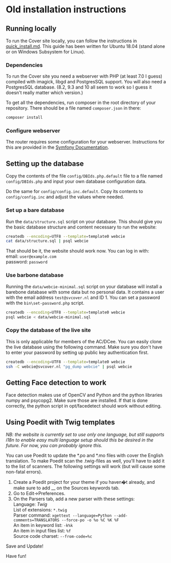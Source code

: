 # Old installation instructions

## Running locally

To run the Cover site locally, you can follow the instructions in [quick_install.md](quick_install.md). This guide has been written for Ubuntu 18.04 (stand alone or on Windows Subsystem for Linux).

### Dependencies
To run the Cover site you need a webserver with PHP (at least 7.0 I guess) compiled with imagick, libgd and PostgresSQL support. You will also need a PostgresSQL database. (8.2, 9.3 and 10 all seem to work so I guess it doesn't really matter which version.)

To get all the dependencies, run composer in the root directory of your repository. There should be a file named `composer.json` in there:

```bash
composer install
```
### Configure webserver
The router requires some configuration for your webserver. Instructions for this are provided in the [Symfony Documentation](https://symfony.com/doc/current/setup/web_server_configuration.html0).

## Setting up the database
Copy the contents of the file `config/DBIds.php.default` file to a file named `config/DBIds.php` and input your own database configuration data.

Do the same for `config/config.inc.default`. Copy its contents to `config/config.inc` and adjust the values where needed.

### Set up a bare database
Run the `data/structure.sql` script on your database. This should give you the basic database structure and content necessary to run the website:

```bash
createdb --encoding=UTF8 --template=template0 webcie 
cat data/structure.sql | psql webcie
```

That should be it, the website should work now. You can log in with:  
email: `user@example.com`  
password: `password`

### Use barbone database
Running the `data/webcie-minimal.sql` script on your database will install a barebone database with some data but no personal data. It contains a user with the email address `test@svcover.nl` and ID 1. You can set a password with the `bin\set-password.php` script.

```bash
createdb --encoding=UTF8 --template=template0 webcie 
psql webcie < data/webcie-minimal.sql
```

### Copy the database of the live site
This is only applicable for members of the AC/DCee. You can easily clone the live database using the following command. Make sure you don't have to enter your password by setting up public key authentication first.

```bash
createdb --encoding=UTF8 --template=template0 webcie 
ssh -C webcie@svcover.nl "pg_dump webcie" | psql webcie
```

## Getting Face detection to work
Face detection makes use of OpenCV and Python and the python libraries numpy and psycopg2. Make sure those are installed. If that is done correctly, the python script in opt/facedetect should work without editing.

## Using Poedit with Twig templates

*NB: the website is currently set to use only one language, but still supports i18n to enable easy multi language setup should this be desired in the future. For now, you can probably ignore this.*

You can use Poedit to update the \*.po and \*.mo files with cover the English translation. To make Poedit scan the .twig-files as well, you'll have to add it to the list of scanners. The following settings will work (but will cause some non-fatal errors).

1. Create a Poedit project for your theme if you haven�t already, and make sure to add __ on the Sources keywords tab.
2. Go to Edit->Preferences.
3. On the Parsers tab, add a new parser with these settings:  
   Language: *Twig*  
   List of extensions: ``*.twig``  
   Parser command: ``xgettext --language=Python --add-comments=TRANSLATORS --force-po -o %o %C %K %F``  
   An item in keyword list: ``-k%k``  
   An item in input files list: ``%f``  
   Source code charset: ``--from-code=%c``

Save and Update!

Have fun!
